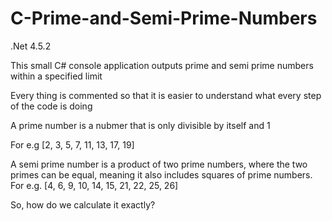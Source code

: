 # C-Prime-and-Semi-Prime-Numbers

.Net 4.5.2

This small C# console application outputs prime and semi prime numbers within a specified limit

Every thing is commented so that it is easier to understand what every step of the code is doing

A prime number is a nubmer that is only divisible by itself and 1

For e.g [2, 3, 5, 7, 11, 13, 17, 19] 

A semi prime number is a product of two prime numbers, where the two primes can be equal, meaning it also includes squares of prime numbers.
For e.g. [4, 6, 9, 10, 14, 15, 21, 22, 25, 26]

So, how do we calculate it exactly? 
